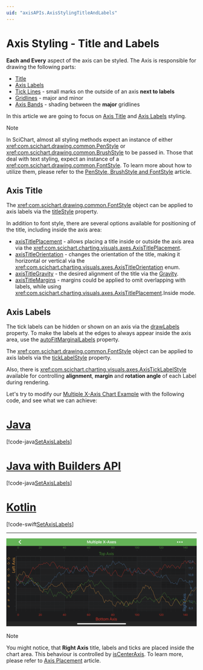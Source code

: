 ```yaml
---
uid: "axisAPIs.AxisStylingTitleAndLabels"
---
```


# Axis Styling - Title and Labels
**Each and Every** aspect of the axis can be styled. The Axis is responsible for drawing the following parts:
- [Title](#axis-title)
- [Axis Labels](#axis-labels)
- [Tick Lines](xref:axisAPIs.AxisStylingGridLinesTicksAndAxisBands#axis-ticks) - small marks on the outside of an axis **next to labels**
- [Gridlines](xref:axisAPIs.AxisStylingGridLinesTicksAndAxisBands#grid-lines) - major and minor
- [Axis Bands](xref:axisAPIs.AxisStylingGridLinesTicksAndAxisBands#axis-bands) - shading between the **major** gridlines

In this article we are going to focus on [Axis Title](#axis-title) and [Axis Labels](#axis-labels) styling.

> [!NOTE]
> In SciChart, almost all styling methods expect an instance of either <xref:com.scichart.drawing.common.PenStyle> or <xref:com.scichart.drawing.common.BrushStyle> to be passed in. Those that deal with text styling, expect an instance of a <xref:com.scichart.drawing.common.FontStyle>. To learn more about how to utilize them, please refer to the [PenStyle, BrushStyle and FontStyle](xref:stylingAndTheming.PenStyleBrushStyleAndFontStyle) article.

## Axis Title
The <xref:com.scichart.drawing.common.FontStyle> object can be applied to axis labels via the [titleStyle](xref:com.scichart.charting.visuals.axes.IAxis.setTitleStyle(com.scichart.drawing.common.FontStyle)) property.

In addition to font style, there are several options available for positioning of the title, including inside the axis area:
- [axisTitlePlacement](xref:com.scichart.charting.visuals.axes.IAxis.setAxisTitlePlacement(com.scichart.charting.visuals.axes.AxisTitlePlacement)) - allows placing a title inside or outside the axis area via the <xref:com.scichart.charting.visuals.axes.AxisTitlePlacement>.
- [axisTitleOrientation](xref:com.scichart.charting.visuals.axes.IAxis.setAxisTitleOrientation(com.scichart.charting.visuals.axes.AxisTitleOrientation)) - changes the orientation of the title, making it horizontal or vertical via the <xref:com.scichart.charting.visuals.axes.AxisTitleOrientation> enum.
- [axisTitleGravity](xref:com.scichart.charting.visuals.axes.IAxis.setAxisTitleGravity(int)) - the desired alignment of the title via the [Gravity](https://developer.android.com/reference/android/view/Gravity).
- [axisTitleMargins](xref:com.scichart.charting.visuals.axes.IAxis.setAxisTitleMargins(int)) - margins could be applied to omit overlapping with labels, while using <xref:com.scichart.charting.visuals.axes.AxisTitlePlacement>.Inside mode.

## Axis Labels
The tick labels can be hidden or shown on an axis via the [drawLabels](xref:com.scichart.charting.visuals.axes.IAxisCore.setDrawLabels(boolean)) property. To make the labels at the edges to always appear inside the axis area, use the [autoFitMarginalLabels](xref:com.scichart.charting.visuals.axes.IAxis.setAutoFitMarginalLabels(boolean)) property.

The <xref:com.scichart.drawing.common.FontStyle> object can be applied to axis labels via the [tickLabelStyle](xref:com.scichart.charting.visuals.axes.IAxis.setTickLabelStyle(com.scichart.drawing.common.FontStyle)) property.

Also, there is <xref:com.scichart.charting.visuals.axes.AxisTickLabelStyle> available for controlling **alignment**, **margin** and **rotation angle** of each Label during rendering.

Let's try to modify our [Multiple X-Axis Chart Example](https://www.scichart.com/example/android-chart/android-chart-example-multiple-xaxis/) with the following code, and see what we can achieve:

# [Java](#tab/java)
[!code-java[SetAxisLabels](../../../samples/sandbox/app/src/main/java/com/scichart/docsandbox/examples/java/axisAPIs/AxisStylingTitleAndLabels.java#SetAxisLabels)]
# [Java with Builders API](#tab/javaBuilder)
[!code-java[SetAxisLabels](../../../samples/sandbox/app/src/main/java/com/scichart/docsandbox/examples/javaBuilder/axisAPIs/AxisStylingTitleAndLabels.java#SetAxisLabels)]
# [Kotlin](#tab/kotlin)
[!code-swift[SetAxisLabels](../../../samples/sandbox/app/src/main/java/com/scichart/docsandbox/examples/kotlin/axisAPIs/AxisStylingTitleAndLabels.kt#SetAxisLabels)]
***

![Title Positioning](images/axis-title-labels-styling.png)

> [!NOTE]
> You might notice, that **Right Axis** title, labels and ticks are placed inside the chart area. This behaviour is controlled by [isCenterAxis](xref:com.scichart.charting.visuals.axes.IAxis.setIsCenterAxis(boolean)). To learn more, please refer to [Axis Placement](xref:axisAPIs.AxisLayoutCentralAxis#axis-placement) article.
